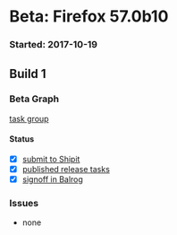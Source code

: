 # Beta: Firefox 57.0b10

### Started: 2017-10-19

## Build 1

### Beta Graph
[task group](https://tools.taskcluster.net/push-inspector/#/KI7EEE3BQbGJ9au4M2rHFQ)


#### Status
- [x] [submit to Shipit](https://wiki.mozilla.org/Release:Release_Automation_on_Mercurial:Starting_a_Release#Submit_to_Ship_It)
- [x] [published release tasks](../how-tos/relpro.md#4-publish-release)
- [x] [signoff in Balrog](../how-tos/relpro.md#3-signoffs)

### Issues
- none
